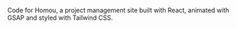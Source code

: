 Code for Homou, a project management site built with React, animated with GSAP and styled with Tailwind CSS. 
